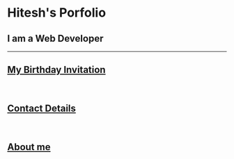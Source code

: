 <!DOCTYPE html>
<html lang="en">
<head>
  <meta charset="UTF-8">
  <title>My Portfolio</title>
</head>
<body>
<h1>Hitesh's Porfolio</h1>
<h2>I am a Web Developer</h2>
<hr/>
<h2><a href="./birthday%20invitation.html">My Birthday Invitation </a></h2>
 <br/> <h2><a href="contact.html" >Contact Details</a></h2>
<br/> <h2><a href="about.me.html">About me</a><h2>
</body>
</html>

